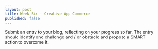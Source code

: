 ```yaml
---
layout: post
title: Week Six - Creative App Commerce
published: false
---
```


Submit an entry to your blog, reflecting on your progress so far. The entry should identify one challenge and / or obstacle and propose a SMART action to overcome it.
